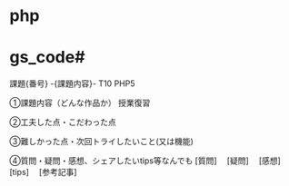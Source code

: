 # php

# gs_code# 

課題{番号} -{課題内容}-
T10 PHP5

①課題内容（どんな作品か）
授業復習

②工夫した点・こだわった点


③難しかった点・次回トライしたいこと(又は機能)


④質問・疑問・感想、シェアしたいtips等なんでも
[質問]　
[疑問]　
[感想]　
[tips]　
[参考記事]　


